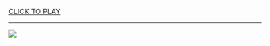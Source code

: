 
<a href="https://premium76.site?title=unblocked_games_goo_plus&ref=13M">CLICK TO PLAY</a></h3>
<hr>

<a href="https://premium76.site?title=unblocked_games_goo_plus&ref=13M"><img src="https://clearcache.store/games.png"></a>


